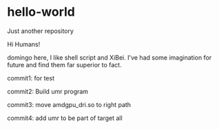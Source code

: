 # hello-world
Just another repository

Hi Humans!

domingo here, I like shell script and XiBei.
I've had some imagination for future and find them far superior to fact.



commit1: for test

commit2: Build umr program

commit3: move amdgpu_dri.so to right path

commit4: add umr to be part of target all
